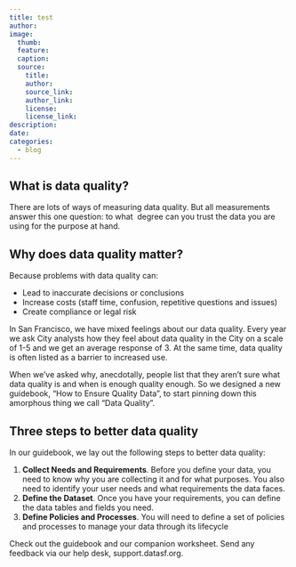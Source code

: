 ```yaml
---
title: test
author:
image:
  thumb:
  feature:
  caption:
  source:
    title:
    author:
    source_link:
    author_link:
    license:
    license_link:
description:
date:
categories:
  - blog
---
```



## What is data quality?

There are lots of ways of measuring data quality. But all measurements answer this one question: to what  degree can you trust the data you are using for the purpose at hand.

## Why does data quality matter?

Because problems with data quality can:

* Lead to inaccurate decisions or conclusions
* Increase costs (staff time, confusion, repetitive questions and issues)
* Create compliance or legal risk

In San Francisco, we have mixed feelings about our data quality. Every year we ask City analysts how they feel about data quality in the City on a scale of 1-5 and we get an average response of 3. At the same time, data quality is often listed as a barrier to increased use.

When we’ve asked why, anecdotally, people list that they aren’t sure what data quality is and when is enough quality enough. So we designed a new guidebook, “How to Ensure Quality Data”, to start pinning down this amorphous thing we call “Data Quality”.

## Three steps to better data quality

In our guidebook, we lay out the following steps to better data quality:

1. **Collect Needs and Requirements**. Before you define your data, you need to know why you are collecting it and for what purposes. You also need to identify your user needs and what requirements the data faces.
2. **Define the Dataset**. Once you have your requirements, you can define the data tables and fields you need.
3. **Define Policies and Processes**. You will need to define a set of policies and processes to manage your data through its lifecycle

Check out the guidebook and our companion worksheet. Send any feedback via our help desk, support.datasf.org.